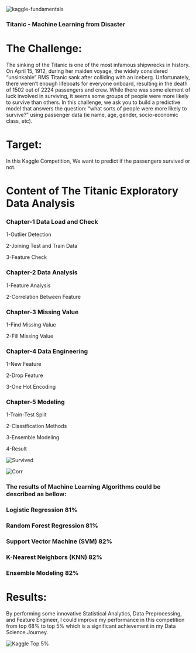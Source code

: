 ![kaggle-fundamentals](https://user-images.githubusercontent.com/57557590/106743629-e8cc4b00-6633-11eb-9acf-b37c149b9506.png)

### Titanic - Machine Learning from Disaster


# The Challenge:
The sinking of the Titanic is one of the most infamous shipwrecks in history.  On April 15, 1912, during her maiden voyage, the widely considered “unsinkable” RMS Titanic sank after colliding with an iceberg. Unfortunately, there weren’t enough lifeboats for everyone onboard, resulting in the death of 1502 out of 2224 passengers and crew.  While there was some element of luck involved in surviving, it seems some groups of people were more likely to survive than others.  In this challenge, we ask you to build a predictive model that answers the question: “what sorts of people were more likely to survive?” using passenger data (ie name, age, gender, socio-economic class, etc).
# Target:
In this Kaggle Competition, We want to predict if the passengers survived or not.

# Content of The Titanic Exploratory Data Analysis

### Chapter-1 Data Load and Check
1-Outlier Detection

2-Joining Test and Train Data

3-Feature Check

### Chapter-2 Data Analysis
1-Feature Analysis

2-Correlation Between Feature

### Chapter-3 Missing Value
1-Find Missing Value

2-Fill Missing Value

### Chapter-4 Data Engineering
1-New Feature

2-Drop Feature

3-One Hot Encoding

### Chapter-5 Modeling
1-Train-Test Split

2-Classification Methods

3-Ensemble Modeling

4-Result

![Survived](https://user-images.githubusercontent.com/57557590/106743398-9559fd00-6633-11eb-9239-b8d9b8d1dce3.PNG)

![Corr](https://user-images.githubusercontent.com/57557590/106743403-968b2a00-6633-11eb-9b26-6528bf5d1b40.PNG)

### The results of Machine Learning Algorithms could be described as bellow:
### Logistic Regression 81%

### Random Forest Regression 81%

### Support Vector Machine (SVM) 82%

### K-Nearest Neighbors (KNN) 82%

### Ensemble Modeling 82%

# Results:
By performing some innovative Statistical Analytics, Data Preprocessing, and Feature Engineer, I could improve my performance in this competition from top 68% to top 5% which is a significant achievement in my Data Science Journey.

![Kaggle Top 5%](https://user-images.githubusercontent.com/57557590/106751103-043c5380-663e-11eb-9eca-173b169cf2a8.PNG)

